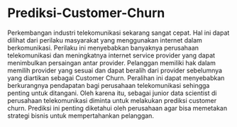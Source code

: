 # Prediksi-Customer-Churn

Perkembangan industri telekomunikasi sekarang sangat cepat. Hal ini dapat dilihat dari perilaku masyarakat yang menggunakan internet dalam berkomunikasi. 
Perilaku ini menyebabkan banyaknya perusahaan telekomunikasi dan meningkatnya internet service provider yang dapat menimbulkan persaingan antar provider.
Pelanggan memiliki hak dalam memilih provider yang sesuai dan dapat beralih dari provider sebelumnya yang diartikan sebagai Customer Churn. 
Peralihan ini dapat menyebabkan berkurangnya pendapatan bagi perusahaan telekomunikasi sehingga penting untuk ditangani.
Oleh karena itu, sebagai junior data scientist di perusahaan telekomunikasi diminta untuk melakukan prediksi customer churn.
Prediksi ini penting diketahui oleh perusahaan agar bisa memetakan strategi bisnis untuk mempertahankan pelanggan.

